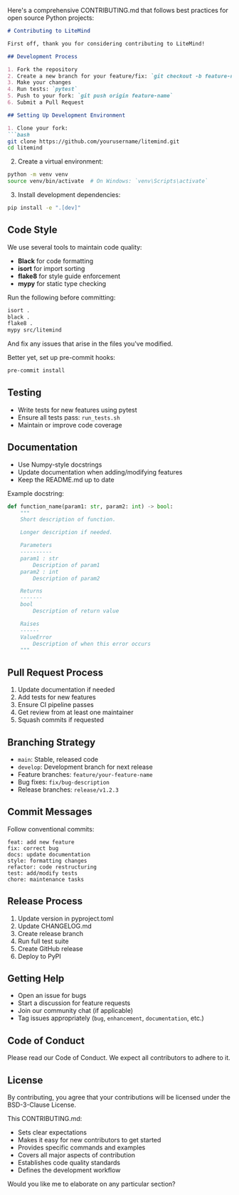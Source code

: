 Here's a comprehensive CONTRIBUTING.md that follows best practices for open source Python projects:

```markdown
# Contributing to LiteMind

First off, thank you for considering contributing to LiteMind! 

## Development Process

1. Fork the repository
2. Create a new branch for your feature/fix: `git checkout -b feature-name`
3. Make your changes
4. Run tests: `pytest`
5. Push to your fork: `git push origin feature-name`
6. Submit a Pull Request

## Setting Up Development Environment

1. Clone your fork:
```bash
git clone https://github.com/yourusername/litemind.git
cd litemind
```

2. Create a virtual environment:
```bash
python -m venv venv
source venv/bin/activate  # On Windows: `venv\Scripts\activate`
```

3. Install development dependencies:
```bash
pip install -e ".[dev]"
```

## Code Style

We use several tools to maintain code quality:

- **Black** for code formatting
- **isort** for import sorting
- **flake8** for style guide enforcement
- **mypy** for static type checking

Run the following before committing:
```bash
isort .
black .
flake8 .
mypy src/litemind
```
And fix any issues that arise in the files you've modified.

Better yet, set up pre-commit hooks:
```bash
pre-commit install
```

## Testing

- Write tests for new features using pytest
- Ensure all tests pass: `run_tests.sh`
- Maintain or improve code coverage

## Documentation

- Use Numpy-style docstrings
- Update documentation when adding/modifying features
- Keep the README.md up to date

Example docstring:
```python
def function_name(param1: str, param2: int) -> bool:
    """
    Short description of function.

    Longer description if needed.

    Parameters
    ----------
    param1 : str
        Description of param1
    param2 : int
        Description of param2

    Returns
    -------
    bool
        Description of return value

    Raises
    ------
    ValueError
        Description of when this error occurs
    """
```

## Pull Request Process

1. Update documentation if needed
3. Add tests for new features
4. Ensure CI pipeline passes
5. Get review from at least one maintainer
6. Squash commits if requested

## Branching Strategy

- `main`: Stable, released code
- `develop`: Development branch for next release
- Feature branches: `feature/your-feature-name`
- Bug fixes: `fix/bug-description`
- Release branches: `release/v1.2.3`

## Commit Messages

Follow conventional commits:
```
feat: add new feature
fix: correct bug
docs: update documentation
style: formatting changes
refactor: code restructuring
test: add/modify tests
chore: maintenance tasks
```

## Release Process

1. Update version in pyproject.toml
2. Update CHANGELOG.md
3. Create release branch
4. Run full test suite
5. Create GitHub release
6. Deploy to PyPI

## Getting Help

- Open an issue for bugs
- Start a discussion for feature requests
- Join our community chat (if applicable)
- Tag issues appropriately (`bug`, `enhancement`, `documentation`, etc.)

## Code of Conduct

Please read our Code of Conduct. We expect all contributors to adhere to it.

## License

By contributing, you agree that your contributions will be licensed under the BSD-3-Clause License.


This CONTRIBUTING.md:
- Sets clear expectations
- Makes it easy for new contributors to get started
- Provides specific commands and examples
- Covers all major aspects of contribution
- Establishes code quality standards
- Defines the development workflow

Would you like me to elaborate on any particular section?